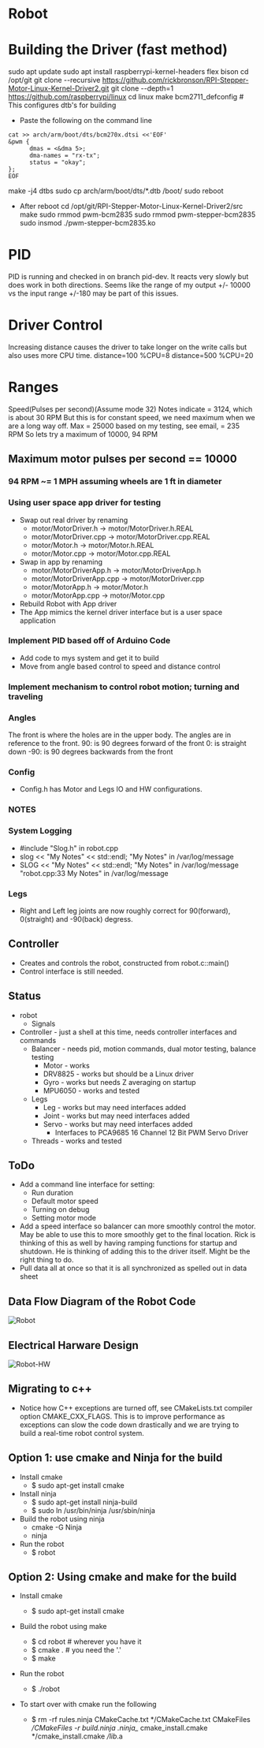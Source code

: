 # Robot

# Building the Driver (fast method)
sudo apt update
sudo apt install raspberrypi-kernel-headers flex bison
cd /opt/git
git clone --recursive https://github.com/rickbronson/RPI-Stepper-Motor-Linux-Kernel-Driver2.git
git clone --depth=1 https://github.com/raspberrypi/linux
cd linux
make bcm2711_defconfig # This configures dtb's for building

- Paste the following on the command line
```
cat >> arch/arm/boot/dts/bcm270x.dtsi <<'EOF'
&pwm {
      dmas = <&dma 5>;
      dma-names = "rx-tx";
      status = "okay";
};
EOF
```

make -j4 dtbs
sudo cp arch/arm/boot/dts/*.dtb /boot/
sudo reboot
- After reboot
cd /opt/git/RPI-Stepper-Motor-Linux-Kernel-Driver2/src
make
sudo rmmod pwm-bcm2835
sudo rmmod pwm-stepper-bcm2835
sudo insmod ./pwm-stepper-bcm2835.ko

# PID
PID is running and checked in on branch pid-dev. It reacts very slowly but
does work in both directions.  Seems like the range of my output +/- 10000 vs
the input range +/-180 may be part of this issues.

# Driver Control
Increasing distance causes the driver to take longer on the write calls but also
uses more CPU time. distance=100 %CPU=8 distance=500 %CPU=20

# Ranges
Speed(Pulses per second)(Assume mode 32)
Notes indicate = 3124, which is about 30 RPM
But this is for constant speed, we need maximum when we are a long way off.
Max = 25000 based on my testing, see email, = 235 RPM
So lets try a maximum of 10000, 94 RPM

## Maximum motor pulses per second == 10000
### 94 RPM ~= 1 MPH assuming wheels are 1 ft in diameter

### Using user space app driver for testing
- Swap out real driver by renaming
  - motor/MotorDriver.h -> motor/MotorDriver.h.REAL
  - motor/MotorDriver.cpp -> motor/MotorDriver.cpp.REAL
  - motor/Motor.h -> motor/Motor.h.REAL
  - motor/Motor.cpp -> motor/Motor.cpp.REAL
- Swap in app by renaming
  - motor/MotorDriverApp.h -> motor/MotorDriverApp.h
  - motor/MotorDriverApp.cpp -> motor/MotorDriver.cpp
  - motor/MotorApp.h -> motor/Motor.h
  - motor/MotorApp.cpp -> motor/Motor.cpp
- Rebuild Robot with App driver
- The App mimics the kernel driver interface but is a user space application

### Implement PID based off of Arduino Code
- Add code to mys system and get it to build
- Move from angle based control to speed and distance control

### Implement mechanism to control robot motion; turning and traveling

### Angles

The front is where the holes are in the upper body. The angles are in reference to the front.
 90: is 90 degrees forward of the front
  0: is straight down
-90: is 90 degrees backwards from the front

### Config
- Config.h has Motor and Legs IO and HW configurations.

### NOTES

### System Logging
- #include "Slog.h" in robot.cpp
- slog << "My Notes" << std::endl;
  "My Notes" in /var/log/message
- SLOG << "My Notes" << std::endl;
  "My Notes" in /var/log/message
  "robot.cpp:33 My Notes" in /var/log/message

### Legs

- Right and Left leg joints are now roughly correct for 90(forward), 0(straight) and -90(back) degress.

## Controller
- Creates and controls the robot, constructed from robot.c::main()
- Control interface is still needed.

## Status
- robot
  - Signals
- Controller - just a shell at this time, needs controller interfaces and commands
  - Balancer - needs pid, motion commands, dual motor testing, balance testing
    - Motor - works
    - DRV8825 - works but should be a Linux driver
    - Gyro - works but needs Z averaging on startup
    - MPU6050 - works and tested
  - Legs
    - Leg - works but may need interfaces added
    - Joint - works but may need interfaces added
    - Servo - works but may need interfaces added
      - Interfaces to PCA9685 16 Channel 12 Bit PWM Servo Driver
  - Threads - works and tested

## ToDo
- Add a command line interface for setting:
  - Run duration
  - Default motor speed
  - Turning on debug
  - Setting motor mode
- Add a speed interface so balancer can more smoothly control the
  motor. May be able to use this to more smoothly get to the final
  location. Rick is thinking of this as well by having ramping
  functions for startup and shutdown. He is thinking of adding this to
  the driver itself. Might be the right thing to do.
- Pull data all at once so that it is all synchronized as spelled out
  in data sheet

## Data Flow Diagram of the Robot Code
![Robot](Robot.png)

## Electrical Harware Design
![Robot-HW](Robot-HW.png)

## Migrating to c++
- Notice how C++ exceptions are turned off, see CMakeLists.txt
  compiler option CMAKE_CXX_FLAGS. This is to improve performance as
  exceptions can slow the code down drastically and we are trying to
  build a real-time robot control system.

## Option 1: use cmake and Ninja for the build
- Install cmake
  - $ sudo apt-get install cmake
- Install ninja
  - $ sudo apt-get install ninja-build
  - $ sudo ln /usr/bin/ninja /usr/sbin/ninja
- Build the robot using ninja
  - cmake -G Ninja
  - ninja
- Run the robot
  - $ robot

## Option 2: Using cmake and make for the build
- Install cmake
  - $ sudo apt-get install cmake
- Build the robot using make
  - $ cd robot # wherever you have it
  - $ cmake . # you need the '.'
  - $ make
- Run the robot
  - $ ./robot

- To start over with cmake run the following
  - $ rm -rf rules.ninja CMakeCache.txt */CMakeCache.txt CMakeFiles */CMakeFiles -r build.ninja .ninja_* cmake_install.cmake */cmake_install.cmake */lib*.a

